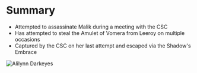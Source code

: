 <!-- TITLE: Alilynn Darkeyes -->
<!-- SUBTITLE: A quick summary of Alilynn Darkeyes -->

# Summary
* Attempted to assassinate Malik during a meeting with the CSC
* Has attempted to steal the Amulet of Vomera from Leeroy on multiple occasions
* Captured by the CSC on her last attempt and escaped via the Shadow's Embrace

![Alilynn Darkeyes](https://i.pinimg.com/originals/f9/78/b0/f978b09c2945c28ccd6ae09f5f1d7077.jpg)
